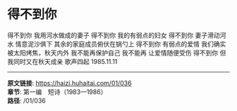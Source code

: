 # 得不到你

得不到你
我用河水做成的妻子
得不到你
我的有弱点的妇女
得不到你
妻子滑动河水
情意泥沙俱下
其余的家庭成员俯伏在锅勺上
得不到你
有弱点的爱情
我们确实被太阳烤焦，秋天内外
我不能再保护自己
我不能再
让爱情随便受伤
得不到你
但我同时又在秋天成亲
歌声四起
1985.11.11

---

**原文链接**: https://haizi.huhaitai.com/01/036  
**章节**: 第一编　短诗（1983—1986）  
**路径**: /01/036
